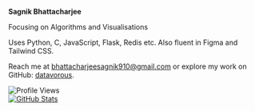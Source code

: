 **Sagnik Bhattacharjee**  

Focusing on Algorithms and Visualisations

Uses Python, C, JavaScript, Flask, Redis etc.
Also fluent in Figma and Tailwind CSS.  

Reach me at [bhattacharjeesagnik910@gmail.com](mailto:bhattacharjeesagnik910@gmail.com) or explore my work on GitHub: [datavorous](https://github.com/datavorous).

![Profile Views](https://visitcount.itsvg.in/api?id=datavorous&icon=4&color=3) <br>
[![GitHub Stats](https://github-readme-stats.vercel.app/api?username=datavorous&show_icons=true&theme=transparent&rank_icon=percentile)](https://github.com/datavorous)



